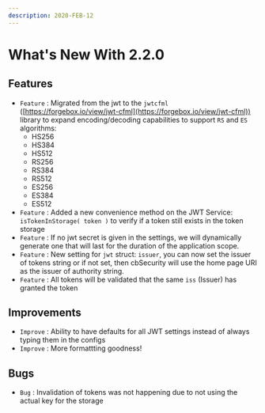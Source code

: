 ```yaml
---
description: 2020-FEB-12
---
```


# What's New With 2.2.0

## Features

* `Feature` : Migrated from the jwt to the `jwtcfml` ([https://forgebox.io/view/jwt-cfml](https://forgebox.io/view/jwt-cfml)) library to expand encoding/decoding capabilities to support `RS` and `ES` algorithms:
  * HS256
  * HS384
  * HS512
  * RS256
  * RS384
  * RS512
  * ES256
  * ES384
  * ES512
* `Feature` : Added a new convenience method on the JWT Service: `isTokenInStorage( token )` to verify if a token still exists in the token storage
* `Feature` : If no jwt secret is given in the settings, we will dynamically generate one that will last for the duration of the application scope.
* `Feature` : New setting for `jwt` struct: `issuer`, you can now set the issuer of tokens string or if not set, then cbSecurity will use the home page URI as the issuer of authority string.
* `Feature` : All tokens will be validated that the same `iss` (Issuer) has granted the token

## Improvements

* `Improve` : Ability to have defaults for all JWT settings instead of always typing them in the configs
* `Improve` : More formattting goodness!

## Bugs

* `Bug` : Invalidation of tokens was not happening due to not using the actual key for the storage
